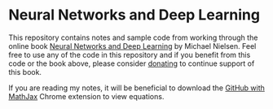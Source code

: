 # Neural Networks and Deep Learning
This repository contains notes and sample code from working through the online book [Neural Networks and Deep Learning](http://neuralnetworksanddeeplearning.com/index.html) by Michael Nielsen. Feel free to use any of the code in this repository and if you benefit from this code or the book above, please consider [donating](https://www.paypalobjects.com/en_US/i/btn/btn_donateCC_LG.gif) to continue support of this book.

If you are reading my notes, it will be beneficial to download the [GitHub with MathJax](https://github.com/orsharir/github-mathjax) Chrome extension to view equations.
